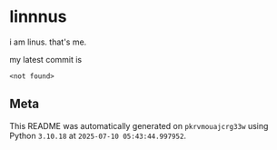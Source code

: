 # linnnus

i am linus. that's me.

my latest commit is

```
<not found>
```

## Meta

This README was automatically generated on `pkrvmouajcrg33w` using Python
`3.10.18` at `2025-07-10 05:43:44.997952`.
